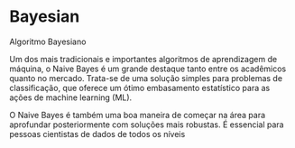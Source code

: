 # Bayesian
Algoritmo Bayesiano

Um dos mais tradicionais e importantes algoritmos de aprendizagem de máquina, o Naive Bayes é um grande destaque tanto entre os acadêmicos quanto no mercado. Trata-se de uma solução simples para problemas de classificação, que oferece um ótimo embasamento estatístico para as ações de machine learning (ML).

O Naive Bayes é também uma boa maneira de começar na área para aprofundar posteriormente com soluções mais robustas. É essencial para pessoas cientistas de dados de todos os níveis
